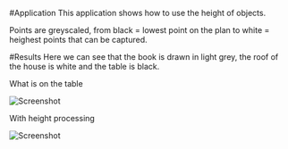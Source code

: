 #Application
This application shows how to use the height of objects.

Points are greyscaled, from black = lowest point on the plan to white = heighest points that can be captured.


#Results
Here we can see that the book is drawn in light grey, the roof of the house is white and the table is black.

What is on the table

![Screenshot](https://github.com/potioc/Papart-examples/blob/master/papart-examples/DepthCamera/TouchPointCloud/20160707_110737.jpg)

With height processing

![Screenshot](https://github.com/potioc/Papart-examples/blob/master/papart-examples/DepthCamera/TouchPointCloud/touchpoint.png)
